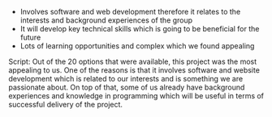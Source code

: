 - Involves software and web development therefore it relates to the interests and background experiences of the group
- It will develop key technical skills which is going to be beneficial for the future
- Lots of learning opportunities and complex which we found appealing


Script:
Out of the 20 options that were available, this project was the most appealing to us. One of the reasons is that it involves software and website development which is related to our interests and is something we are passionate about. On top of that, some of us already have background experiences and knowledge in programming which will be useful in terms of successful delivery of the project.    
